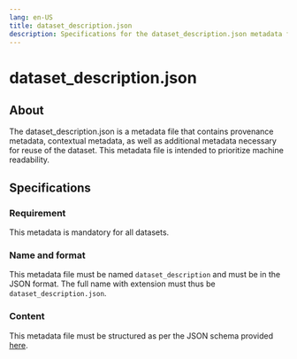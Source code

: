 ```yaml
---
lang: en-US
title: dataset_description.json
description: Specifications for the dataset_description.json metadata file
---
```


# dataset_description.json

## About

The dataset_description.json is a metadata file that contains provenance metadata, contextual metadata, as well as additional metadata necessary for reuse of the dataset. This metadata file is intended to prioritize machine readability.

## Specifications

### Requirement

This metadata is mandatory for all datasets.

### Name and format

This metadata file must be named `dataset_description` and must be in the JSON format. The full name with extension must thus be `dataset_description.json`.

### Content

This metadata file must be structured as per the JSON schema provided [here](../../public/schemas/dataset_description.schema.json).
